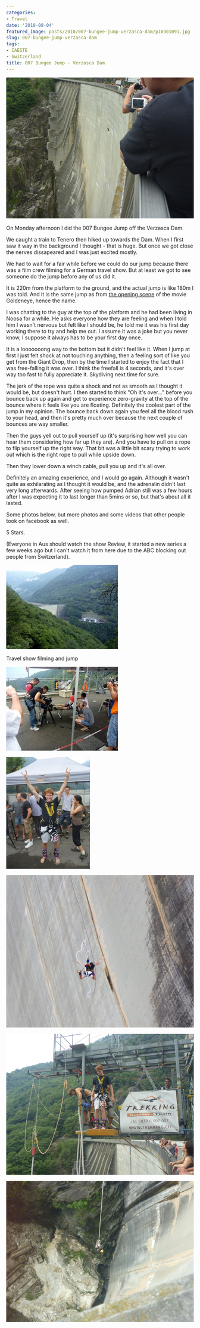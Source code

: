 ```yaml
---
categories:
- Travel
date: '2010-08-04'
featured_image: posts/2010/007-bungee-jump-verzasca-dam/p10301091.jpg
slug: 007-bungee-jump-verzasca-dam
tags:
- IAESTE
- Switzerland
title: 007 Bungee Jump - Verzasca Dam
---
```


![p1030109](p10301091.jpg)

On Monday afternoon I did the 007 Bungee Jump off the Verzasca Dam.

We caught a train to Tenero then hiked up towards the Dam. When I first saw it way in the background I thought - that is huge. But once we got close the nerves dissapeared and I was just excited mostly.

We had to wait for a fair while before we could do our jump because there was a film crew filming for a German travel show. But at least we got to see someone do the jump before any of us did it.

It is 220m from the platform to the ground, and the actual jump is like 180m I was told. And it is the same jump as from [the opening scene](http://www.youtube.com/watch?v=eBq8K-Y2B4g) of the movie Goldeneye, hence the name.


I was chatting to the guy at the top of the platform and he had been living in Noosa for a while. He asks everyone how they are feeling and when I told him I wasn't nervous but felt like I should be, he told me it was his first day working there to try and help me out. I assume it was a joke but you never know, I suppose it always has to be your first day once.

It is a looooooong way to the bottom but it didn't feel like it. When I jump at first I just felt shock at not touching anything, then a feeling sort of like you get from the Giant Drop, then by the time I started to enjoy the fact that I was free-falling it was over. I think the freefall is 4 seconds, and it's over way too fast to fully appreciate it. Skydiving next time for sure.

The jerk of the rope was quite a shock and not as smooth as I thought it would be, but doesn't hurt. I then started to think "Oh it's over..." before you bounce back up again and get to experience zero-gravity at the top of the bounce where it feels like you are floating. Definitely the coolest part of the jump in my opinion. The bounce back down again you feel all the blood rush to your head, and then it's pretty much over because the next couple of bounces are way smaller.

Then the guys yell out to pull yourself up (it's surprising how well you can hear them considering how far up they are). And you have to pull on a rope to flip yourself up the right way. That bit was a little bit scary trying to work out which is the right rope to pull while upside down.

Then they lower down a winch cable, pull you up and it's all over.

Definitely an amazing experience, and I would go again. Although it wasn't quite as exhilarating as I thought it would be, and the adrenalin didn't last very long afterwards. After seeing how pumped Adrian still was a few hours after I was expecting it to last longer than 5mins or so, but that's about all it lasted.

Some photos below, but more photos and some videos that other people took on facebook as well.

5 Stars.

(Everyone in Aus should watch the show Review, it started a new series a few weeks ago but I can't watch it from here due to the ABC blocking out people from Switzerland).

![""](p1030102.jpg)

Travel show filming and jump

![""](p1030105.jpg)

![""](p1030111.jpg)

![""](IMG_4568_corr.jpg)

![""](p1030117.jpg)

![""](p1030123.jpg)